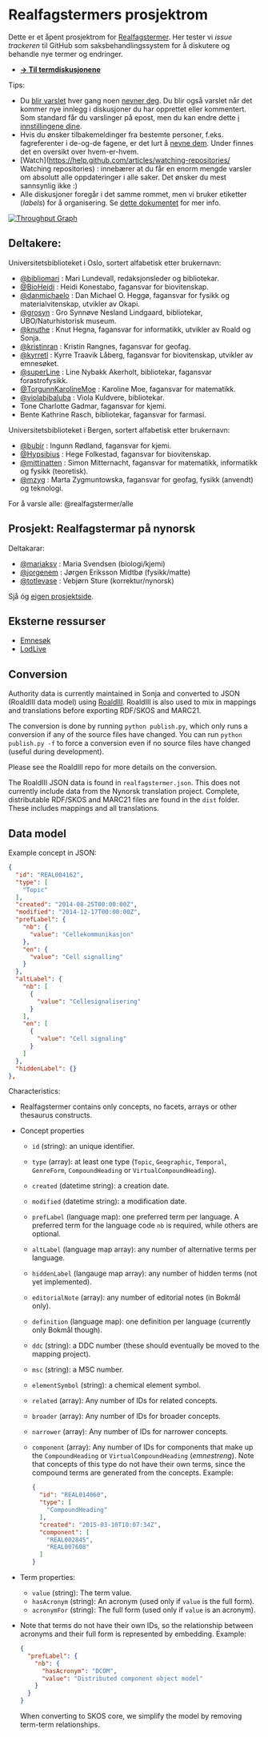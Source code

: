 Realfagstermers prosjektrom
==============

Dette er et åpent prosjektrom for [Realfagstermer](http://www.ub.uio.no/om/tjenester/emneord/realfagstermer.html). Her tester vi *issue trackeren* til GitHub som saksbehandlingssystem for å diskutere og behandle nye termer og endringer.

* [**→ Til termdiskusjonene**](https://github.com/realfagstermer/realfagstermer/issues)

Tips:
- Du [blir varslet](https://help.github.com/articles/about-notifications/) hver gang noen [nevner deg](https://github.com/blog/821). Du blir også varslet når det kommer nye innlegg i diskusjoner du har opprettet eller kommentert. Som standard får du varslinger på epost, men du kan endre dette [i innstillingene dine](https://github.com/settings/notifications).
 - Hvis du ønsker tilbakemeldinger fra bestemte personer, f.eks. fagreferenter i de-og-de fagene, er det lurt å [nevne dem](https://github.com/blog/821). Under finnes det en oversikt over hvem-er-hvem.
- [Watch](https://help.github.com/articles/watching-repositories/ Watching repositories) : innebærer at du får en enorm mengde varsler om absolutt alle oppdateringer i alle saker. Det ønsker du mest sannsynlig ikke :)
- Alle diskusjoner foregår i det samme rommet, men vi bruker etiketter (*labels*) for å organisering. Se [dette dokumentet](https://github.com/realfagstermer/realfagstermer/blob/master/CONTRIBUTING.md) for mer info.

[![Throughput Graph](https://graphs.waffle.io/realfagstermer/realfagstermer/throughput.svg)](https://waffle.io/realfagstermer/realfagstermer/metrics)

## Deltakere:

Universitetsbiblioteket i Oslo, sortert alfabetisk etter brukernavn:

* [@bibliomari](https://github.com/bibliomari) :
  Mari Lundevall, redaksjonsleder og bibliotekar.
* [@BioHeidi](https://github.com/BioHeidi) :
  Heidi Konestabo, fagansvar for biovitenskap.
* [@danmichaelo](https://github.com/danmichaelo) :
  Dan Michael O. Heggø, fagansvar for fysikk og materialvitenskap, utvikler av Okapi.
* [@grosyn](https://github.com/grosyn) :
  Gro Synnøve Nesland Lindgaard, bibliotekar, UBO/Naturhistorisk museum.
* [@knuthe](https://github.com/knuthe) :
  Knut Hegna, fagansvar for informatikk, utvikler av Roald og Sonja.
* [@kristinran](https://github.com/kristinran) :
  Kristin Rangnes, fagansvar for geofag.
* [@kyrretl](https://github.com/kyrretl) :
  Kyrre Traavik Låberg, fagansvar for biovitenskap, utvikler av emnesøket.
* [@superLine](https://github.com/superLine) :
  Line Nybakk Akerholt, bibliotekar, fagansvar forastrofysikk.
* [@TorgunnKarolineMoe](https://github.com/TorgunnKarolineMoe) :
  Karoline Moe, fagansvar for matematikk.
* [@violabibaluba](https://github.com/violabibaluba) :
  Viola Kuldvere, bibliotekar.
* Tone Charlotte Gadmar, fagansvar for kjemi.
* Bente Kathrine Rasch, bibliotekar, fagansvar for farmasi.

Universitetsbiblioteket i Bergen, sortert alfabetisk etter brukernavn:
* [@bubir](https://github.com/bubir) :
  Ingunn Rødland, fagansvar for kjemi.
* [@Hypsibius](https://github.com/Hypsibius) :
  Hege Folkestad, fagansvar for biovitenskap.
* [@mittinatten](https://github.com/mittinatten) :
  Simon Mitternacht, fagansvar for matematikk, informatikk og fysikk (teoretisk).
* [@mzyg](https://github.com/mzyg) :
  Marta Zygmuntowska, fagansvar for geofag, fysikk (anvendt) og teknologi.

For å varsle alle: @realfagstermer/alle

## Prosjekt: Realfagstermar på nynorsk

Deltakarar:
* [@mariaksv](https://github.com/mariaksv) : Maria Svendsen (biologi/kjemi)
* [@jorgenem](https://github.com/jorgenem) : Jørgen Eriksson Midtbø (fysikk/matte)
* [@totlevase](https://github.com/totlevase) : Vebjørn Sture (korrektur/nynorsk)

Sjå óg [eigen prosjektside](https://github.com/realfagstermer/realfagstermer/wiki/Retningslinjer-for-nynorskomsetjing).

## Eksterne ressurser

* [Emnesøk](http://app.uio.no/ub/emnesok/?id=UREAL)
* [LodLive](http://biblionaut.net/lodlive)


## Conversion

Authority data is currently maintained in Sonja and converted to
JSON (RoaldIII data model) using [RoaldIII](https://github.com/realfagstermer/roald).
RoaldIII is also used to mix in mappings and translations before exporting
RDF/SKOS and MARC21.

The conversion is done by running `python publish.py`, which only
runs a conversion if any of the source files have changed. You
can run `python publish.py -f` to force a conversion even if no
source files have changed (useful during development).

Please see the RoaldIII repo for more details on the conversion.

The RoaldIII JSON data is found in `realfagstermer.json`. This does
not currently include data from the Nynorsk translation project.
Complete, distributable RDF/SKOS and MARC21 files are found in the
`dist` folder. These includes mappings and all translations.

## Data model

Example concept in JSON:

```json
{
  "id": "REAL004162",
  "type": [
    "Topic"
  ],
  "created": "2014-08-25T00:00:00Z",
  "modified": "2014-12-17T00:00:00Z",
  "prefLabel": {
    "nb": {
      "value": "Cellekommunikasjon"
    },
    "en": {
      "value": "Cell signalling"
    }
  },
  "altLabel": {
    "nb": [
      {
        "value": "Cellesignalisering"
      }
    ],
    "en": [
      {
        "value": "Cell signaling"
      }
    ]
  },
  "hiddenLabel": {}
},
```

Characteristics:

* Realfagstermer contains only concepts, no facets, arrays or other thesaurus constructs.
* Concept properties
  * `id` (string): an unique identifier.
  * `type` (array): at least one type (`Topic`, `Geographic`, `Temporal`, `GenreForm`, `CompoundHeading` or `VirtualCompoundHeading`).
  * `created` (datetime string): a creation date.
  * `modified` (datetime string): a modification date.
  * `prefLabel` (language map): one preferred term per language. A preferred term for the language code `nb` is required, while others are optional.
  * `altLabel` (language map array): any number of alternative terms per language.
  * `hiddenLabel` (langauge map array): any number of hidden terms (not yet implemented).
  * `editorialNote` (array): any number of editorial notes (in Bokmål only).
  * `definition` (language map): one definition per language (currently only Bokmål though).
  * `ddc` (string): a DDC number (these should eventually be moved to the mapping project).
  * `msc` (string): a MSC number.
  * `elementSymbol` (string): a chemical element symbol.
  * `related` (array): Any number of IDs for related concepts.
  * `broader` (array): Any number of IDs for broader concepts.
  * `narrower` (array): Any number of IDs for narrower concepts.
  * `component` (array): Any number of IDs for components that make up the
    `CompoundHeading` or `VirtualCompoundHeading` (*emnestreng*). Note that concepts of
    this type do not have their own terms, since the compound terms are generated from the concepts.
    Example:

    ```json
    {
      "id": "REAL014060",
      "type": [
        "CompoundHeading"
      ],
      "created": "2015-03-10T10:07:34Z",
      "component": [
        "REAL002845",
        "REAL007608"
      ]
    }
    ```

* Term properties:
  * `value` (string): The term value.
  * `hasAcronym` (string): An acronym (used only if `value` is the full form).
  * `acronymFor` (string): The full form (used only if `value` is an acronym).
* Note that terms do not have their own IDs, so the relationship between acronyms and their
  full form is represented by embedding. Example:

  ```json
  {
    "prefLabel": {
      "nb": {
        "hasAcronym": "DCOM",
        "value": "Distributed component object model"
      }
    }
  }
  ```

  When converting to SKOS core, we simplify the model by removing term-term relationships.
